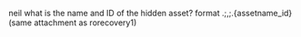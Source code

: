 neil
what is the name and ID of the hidden asset? format .;,;.{assetname_id} (same attachment as rorecovery1)
